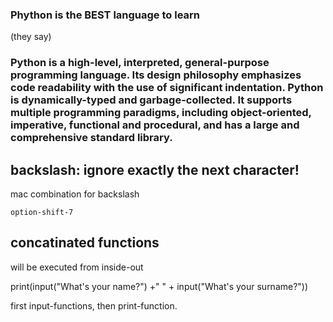 ### Phython is the BEST language to learn
(they say)

### Python is a high-level, interpreted, general-purpose programming language. Its design philosophy emphasizes code readability with the use of significant indentation. Python is dynamically-typed and garbage-collected. It supports multiple programming paradigms, including object-oriented, imperative, functional and procedural, and has a large and comprehensive standard library.


## backslash: ignore exactly the next character!  

mac combination for backslash 

`option-shift-7`


## concatinated functions
will be executed from inside-out

print(input("What's your name?") +" " + input("What's your surname?"))

first input-functions, then print-function.